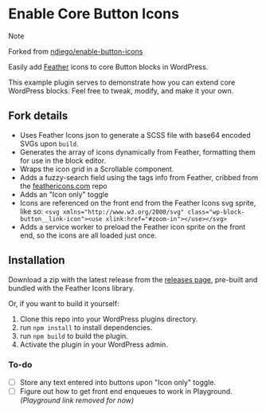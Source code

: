 # Enable Core Button Icons

> [!NOTE]
> Forked from [ndiego/enable-button-icons](https://github.com/ndiego/enable-button-icons)

Easily add [Feather](https://github.com/feathericons/feather) icons to core Button blocks in WordPress.

This example plugin serves to demonstrate how you can extend core WordPress blocks. Feel free to tweak, modify, and make it your own.

## Fork details
- Uses Feather Icons json to generate a SCSS file with base64 encoded SVGs upon `build`.
- Generates the array of icons dynamically from Feather, formatting them for use in the block editor.
- Wraps the icon grid in a Scrollable component.
- Adds a fuzzy-search field using the tags info from Feather, cribbed from the [feathericons.com](https://github.com/feathericons/feathericons.com) repo
- Adds an "Icon only" toggle
- Icons are referenced on the front end from the Feather Icons svg sprite, like so: `<svg xmlns="http://www.w3.org/2000/svg" class="wp-block-button__link-icon"><use xlink:href="#zoom-in"></use></svg>`
- Adds a service worker to preload the Feather icon sprite on the front end, so the icons are all loaded just once.

## Installation

Download a zip with the latest release from the [releases page](https://github.com/redwards510/enable-core-button-icons/releases), pre-built and bundled with the Feather Icons library.

Or, if you want to build it yourself:

1. Clone this repo into your WordPress plugins directory.
2. run `npm install` to install dependencies.
3. run `npm build` to build the plugin.
4. Activate the plugin in your WordPress admin.

### To-do
- [ ] Store any text entered into buttons upon "Icon only" toggle.
- [ ] Figure out how to get front end enqueues to work in Playground. _(Playground link removed for now)_